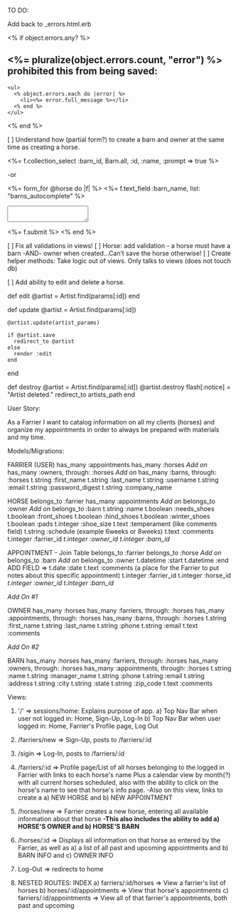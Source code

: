TO DO:

Add back to _errors.html.erb

<% if object.errors.any? %>
  <div id="error_explanation">
    <h2><%= pluralize(object.errors.count, "error") %> prohibited this from being saved:</h2>

    <ul>
      <% object.errors.each do |error| %>
        <li><%= error.full_message %></li>
      <% end %>
    </ul>
  </div>
<% end %>

[ ] Understand how (partial form?) to create a barn and owner at the same time as creating a horse.

<%= f.collection_select :barn_id, Barn.all, :id, :name, :prompt => true %>

-or

<%= form_for @horse do |f| %>
  <%= f.text_field :barn_name, list: "barns_autocomplete" %>
  <datalist id="barns_autocomplete">
    <% Barn.all.each do |barn| %>
      <option value="<%= barn.name %>">
    <% end %>
  </datalist>
  <textarea name="horse[comments]"></textarea>
  <%= f.submit %>
<% end %>

[ ] Fix all validations in views!
[ ] Horse: add validation - a horse must have a barn -AND- owner when created…Can’t save the horse otherwise!
[ ] Create helper methods: Take logic out of views. Only talks to views (does not touch db)

[ ] Add ability to edit and delete a horse.

def edit
    @artist = Artist.find(params[:id])
  end

  def update
    @artist = Artist.find(params[:id])

    @artist.update(artist_params)

    if @artist.save
      redirect_to @artist
    else
      render :edit
    end
  end

  def destroy
    @artist = Artist.find(params[:id])
    @artist.destroy
    flash[:notice] = "Artist deleted."
    redirect_to artists_path
  end

User Story:

As a Farrier I want to catalog information on all my clients (horses) and organize my appointments in order to always be prepared with materials and my time.

Models/Migrations:

FARRIER (USER)
has_many :appointments
has_many :horses
*Add on* has_many :owners, through: :horses
*Add on* has_many :barns, through: :horses
t.string :first_name
t.string :last_name
t.string :username
t.string :email
t.string :password_digest
t.string :company_name

HORSE
belongs_to :farrier
has_many :appointments
*Add on* belongs_to :owner
*Add on* belongs_to :barn
t.string :name
t.boolean :needs_shoes
t.boolean :front_shoes
t.boolean :hind_shoes
t.boolean :winter_shoes
t.boolean :pads
t.integer :shoe_size
t.text :temperament (like comments field)
t.string :schedule (example 6weeks or 8weeks)
t.text :comments
t.integer :farrier_id
*t.integer :owner_id*
*t.integer :barn_id*

APPOINTMENT - Join Table
belongs_to :farrier
belongs_to :horse
*Add on* belongs_to :barn
*Add on* belongs_to :owner
t.datetime :start
t.datetime :end
ADD FIELD => t.date :date
t.text :comments (a place for the Farrier to put notes about this specific appointment)
t.integer :farrier_id
t.integer :horse_id
*t.integer :owner_id*
*t.integer :barn_id*

*Add On #1*

OWNER
has_many :horses
has_many :farriers, through: :horses
has_many :appointments, through: :horses
has_many :barns, through: :horses
t.string :first_name
t.string :last_name
t.string :phone
t.string :email
t.text :comments

*Add On #2*

BARN
has_many :horses
has_many :farriers, through: :horses
has_many :owners, through: :horses
has_many :appointments, through: :horses
t.string :name
t.string :manager_name
t.string :phone
t.string :email
t.string :address
t.string :city
t.string :state
t.string :zip_code
t.text :comments

Views:

1) '/' => sessions/home: Explains purpose of app.
  a) Top Nav Bar when user not logged in:
    Home, Sign-Up, Log-In
  b) Top Nav Bar when user logged in:
    Home, Farrier's Profile page, Log Out

2) /farriers/new => Sign-Up, posts to /farriers/:id
3) /sigin => Log-In, posts to /farriers/:id
4) /farriers/:id => Profile page/List of all horses belonging to the logged in Farrier with links to each horse's name Plus a calendar view by month(?) with all current horses scheduled, also with the ability to click on the horse's name to see that horse's info page.
  -Also on this view, links to create a a) NEW HORSE and b) NEW APPOINTMENT
5) /horses/new => Farrier creates a new horse, entering all available information about that horse
  **-This also includes the ability to add a) HORSE'S OWNER and b) HORSE'S BARN**
6) /horses/:id => Displays all information on that horse as entered by the Farrier, as well as a) a list of all past and upcoming appointments and b) BARN INFO and c) OWNER INFO
7) Log-Out => redirects to home

8) NESTED ROUTES: INDEX
  a) farriers/:id/horses => View a farrier's list of horses
  b) horses/:id/appointments => View that horse's appointments
  c) farriers/:id/appointments => View all of that farrier's appointments, both past and upcoming

